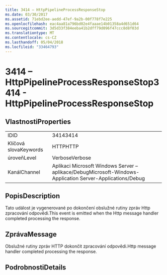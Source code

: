 ```yaml
---
title: 3414 – HttpPipelineProcessResponseStop
ms.date: 03/30/2017
ms.assetid: 71ebd2ee-aedd-47ef-9a2b-00f778f7e225
ms.openlocfilehash: eac4aa81a796bd02e4faaae14b01358a4d651d64
ms.sourcegitcommit: 3d5d33f384eeba41b2dff79d096f47ccc8d8f03d
ms.translationtype: MT
ms.contentlocale: cs-CZ
ms.lasthandoff: 05/04/2018
ms.locfileid: "33464793"
---
```

# <a name="3414---httppipelineprocessresponsestop"></a><span data-ttu-id="b261d-102">3414 – HttpPipelineProcessResponseStop</span><span class="sxs-lookup"><span data-stu-id="b261d-102">3414 - HttpPipelineProcessResponseStop</span></span>
## <a name="properties"></a><span data-ttu-id="b261d-103">Vlastnosti</span><span class="sxs-lookup"><span data-stu-id="b261d-103">Properties</span></span>  
  
|||  
|-|-|  
|<span data-ttu-id="b261d-104">ID</span><span class="sxs-lookup"><span data-stu-id="b261d-104">ID</span></span>|<span data-ttu-id="b261d-105">3414</span><span class="sxs-lookup"><span data-stu-id="b261d-105">3414</span></span>|  
|<span data-ttu-id="b261d-106">Klíčová slova</span><span class="sxs-lookup"><span data-stu-id="b261d-106">Keywords</span></span>|<span data-ttu-id="b261d-107">HTTP</span><span class="sxs-lookup"><span data-stu-id="b261d-107">HTTP</span></span>|  
|<span data-ttu-id="b261d-108">úroveň</span><span class="sxs-lookup"><span data-stu-id="b261d-108">Level</span></span>|<span data-ttu-id="b261d-109">Verbose</span><span class="sxs-lookup"><span data-stu-id="b261d-109">Verbose</span></span>|  
|<span data-ttu-id="b261d-110">Kanál</span><span class="sxs-lookup"><span data-stu-id="b261d-110">Channel</span></span>|<span data-ttu-id="b261d-111">Aplikaci Microsoft Windows Server – aplikace/Debug</span><span class="sxs-lookup"><span data-stu-id="b261d-111">Microsoft-Windows-Application Server-Applications/Debug</span></span>|  
  
## <a name="description"></a><span data-ttu-id="b261d-112">Popis</span><span class="sxs-lookup"><span data-stu-id="b261d-112">Description</span></span>  
 <span data-ttu-id="b261d-113">Tato událost je vygenerované po dokončení obslužné rutiny zpráv Http zpracování odpovědi.</span><span class="sxs-lookup"><span data-stu-id="b261d-113">This event is emitted when the Http message handler completed processing the response.</span></span>  
  
## <a name="message"></a><span data-ttu-id="b261d-114">Zpráva</span><span class="sxs-lookup"><span data-stu-id="b261d-114">Message</span></span>  
 <span data-ttu-id="b261d-115">Obslužné rutiny zpráv HTTP dokončit zpracování odpovědi.</span><span class="sxs-lookup"><span data-stu-id="b261d-115">Http message handler completed processing the response.</span></span>  
  
## <a name="details"></a><span data-ttu-id="b261d-116">Podrobnosti</span><span class="sxs-lookup"><span data-stu-id="b261d-116">Details</span></span>
